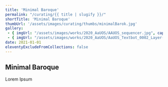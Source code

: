```yaml
---
title: 'Minimal Baroque'
permalink: "/curating/{{ title | slugify }}/"
shortTitle: 'Minimal Baroque'
thumbUrl: '/assets/images/curating/thumbs/minimalBarok.jpg'
gallery:
 - { imgUrl: "/assets/images/works/2020_AaUOS/AAUOS_sequencer.jpg", caption: "" }
 - { imgUrl: "/assets/images/works/2020_AaUOS/AaUOS_Textbot_0002_Layer-20.jpg", caption: "" }
date: 2021-01-01
eleventyExcludeFromCollections: false
---
```



<div class="Grid Grid--gutters Grid--full large-Grid--fit">
  <div class="Grid-cell">
    <div class='headerGroup'>
      <h2>Minimal Baroque</h2>
      <p>Lorem Ipsum</p>
    </div>
  </div>
</div>